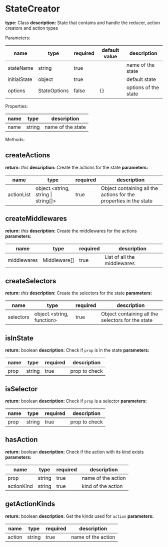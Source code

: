 # StateCreator

**type:** Class
**description:** State that contains and handle the reducer, action creators and action types

Parameters:

| name         | type         | required | default value | description          |
|--------------|--------------|----------|---------------|----------------------|
| stateName    | string       | true     |               | name of the state    |
| initialState | object       | true     |               | default state        |
| options      | StateOptions | false    | `{}`          | options of the state |

Properties:

| name     | type     | description          |
|----------|----------|----------------------|
| name     | string   | name of the state    |

Methods:

## createActions

**return:** *this*
**description:** Create the actions for the state
**parameters:**

| name         | type                                      | required | description          |
|--------------|-------------------------------------------|----------|----------------------|
| actionList   | object.&lt;string, string \| string[]&gt; | true     | Object containing all the actions for the properties in the state |

## createMiddlewares

**return:** *this*
**description:** Create the middlewares for the actions
**parameters:**

| name         | type         | required | description                 |
|--------------|--------------|----------|-----------------------------|
| middlewares  | Middleware[] | true     | List of all the middlewares |

## createSelectors

**return:** *this*
**description:** Create the selectors for the state
**parameters:**

| name         | type                            | required | description                         |
|--------------|---------------------------------|----------|-------------------------------------|
| selectors    | object.&lt;string, function&gt; | true     | Object containing all the selectors for the state |

## isInState

**return:** boolean
**description:** Check if `prop` is in the state
**parameters:**

| name    | type   | required | description   |
|---------|--------|----------|---------------|
| prop    | string | true     | prop to check |

## isSelector

**return:** boolean
**description:** Check if `prop` is a selector
**parameters:**

| name    | type   | required | description   |
|---------|--------|----------|---------------|
| prop    | string | true     | prop to check |

## hasAction

**return:** boolean
**description:** Check if the action with its kind exists
**parameters:**

| name       | type   | required | description        |
|------------|--------|----------|--------------------|
| prop       | string | true     | name of the action |
| actionKind | string | true     | kind of the action |

## getActionKinds

**return:** boolean
**description:** Get the kinds used for `action`
**parameters:**

| name       | type   | required | description        |
|------------|--------|----------|--------------------|
| action     | string | true     | name of the action |
